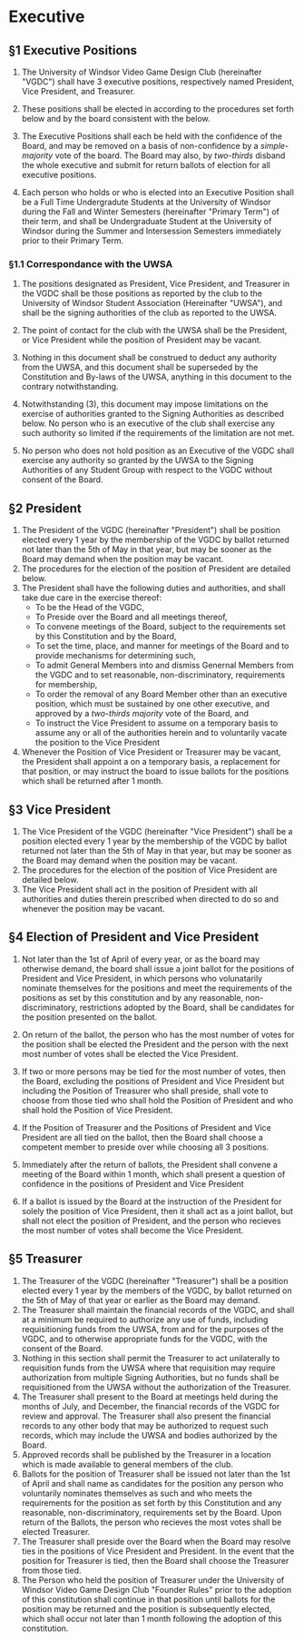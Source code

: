 # Executive

## §1 Executive Positions

1. The University of Windsor Video Game Design Club (hereinafter "VGDC") shall have 3 executive positions, respectively named President, Vice President, and Treasurer.

2. These positions shall be elected in according to the procedures set forth below and by the board consistent with the below. 

3. The Executive Positions shall each be held with the confidence of the Board, and may be removed on a basis of non-confidence by a *simple-majority* vote of the board. The Board may also, by *two-thirds* disband the whole executive and submit for return ballots of election for all executive positions.

4. Each person who holds or who is elected into an Executive Position shall be a Full Time Undergradute Students at the University of Windsor during the Fall and Winter Semesters (hereinafter "Primary Term") of their term, and shall be Undergraduate Student at the University of Windsor during the Summer and Intersession Semesters immediately prior to their Primary Term.


### §1.1 Correspondance with the UWSA

1. The positions designated as President, Vice President, and Treasurer in the VGDC shall be those positions as reported by the club to the University of Windsor Student Association (Hereinafter "UWSA"),
  and shall be the signing authorities of the club as reported to the UWSA.

2. The point of contact for the club with the UWSA shall be the President, or Vice President while the position of President may be vacant. 

3. Nothing in this document shall be construed to deduct any authority from the UWSA, and this document shall be superseded by the Constitution and By-laws of the UWSA, anything in this document to the contrary notwithstanding. 

4. Notwithstanding (3), this document may impose limitations on the exercise of authorities granted to the Signing Authorities as described below. No person who is an executive of the club shall exercise any such authority so limited if the requirements of the limitation are not met.

5. No person who does not hold position as an Executive of the VGDC shall exercise any authority so granted by the UWSA to the Signing Authorities of any Student Group with respect to the VGDC without consent of the Board.

## §2 President

1. The President of the VGDC (hereinafter "President") shall be position elected every 1 year by the membership of the VGDC by ballot returned not later than the 5th of May in that year, but may be sooner as the Board may demand when the position may be vacant. 
2. The procedures for the election of the position of President are detailed below.
3. The President shall have the following duties and authorities, and shall take due care in the exercise thereof:
    - To be the Head of the VGDC,
    - To Preside over the Board and all meetings thereof,
    - To convene meetings of the Board, subject to the requirements set by this Constitution and by the Board,
    - To set the time, place, and manner for meetings of the Board and to provide mechanisms for determining such,
    - To admit General Members into and dismiss Genernal Members from the VGDC and to set reasonable, non-discriminatory, requirements for membership,
    - To order the removal of any Board Member other than an executive position, which must be sustained by one other executive, and approved by a *two-thirds majority* vote of the Board, and
    - To instruct the Vice President to assume on a temporary basis to assume any or all of the authorities herein and to voluntarily vacate the position to the Vice President
4. Whenever the Position of Vice President or Treasurer may be vacant, the President shall appoint a on a temporary basis, a replacement for that position, or may instruct the board to issue ballots for the positions which shall be returned after 1 month. 

## §3 Vice President

1. The Vice President of the VGDC (hereinafter "Vice President") shall be a position elected every 1 year by the membership of the VGDC by ballot returned not later than the 5th of May in that year, but may be sooner as the Board may demand when the position may be vacant. 
2. The procedures for the election of the position of Vice President are detailed below.
3. The Vice President shall act in the position of President with all authorities and duties therein prescribed when directed to do so and whenever the position may be vacant. 


## §4 Election of President and Vice President

1. Not later than the 1st of April of every year, or as the board may otherwise demand, the board shall issue a joint ballot for the positions of President and Vice President, in which persons who volunatarily nominate themselves for the positions and meet the requirements of the positions as set by this constitution and by any reasonable, non-discriminatory, restrictions adopted by the Board, shall be candidates for the position presented on the ballot. 

2. On return of the ballot, the person who has the most number of votes for the position shall be elected the President and the person with the next most number of votes shall be elected the Vice President. 
3. If two or more persons may be tied for the most number of votes, then the Board, excluding the positions of President and Vice President but including the Position of Treasurer who shall preside, shall vote to choose from those tied who shall hold the Position of President and who shall hold the Position of Vice President. 
4. If the Position of Treasurer and the Positions of President and Vice President are all tied on the ballot, then the Board shall choose a competent member to preside over while choosing all 3 positions.
5. Immediately after the return of ballots, the President shall convene a meeting of the Board within 1 month, which shall present a question of confidence in the positions of President and Vice President
6. If a ballot is issued by the Board at the instruction of the President for solely the position of Vice President, then it shall act as a joint ballot, but shall not elect the position of President, and the person who recieves the most number of votes shall become the Vice President.

## §5 Treasurer


1. The Treasurer of the VGDC (hereinafter "Treasurer") shall be a position elected every 1 year by the members of the VGDC, by ballot returned on the 5th of May of that year or earlier as the Board may demand. 
2. The Treasurer shall maintain the financial records of the VGDC, and shall at a minimum be required to authorize any use of funds, including
 requisitioning funds from the UWSA, from and for the purposes of the VGDC, and to otherwise appropriate funds for the VGDC, with the consent of the Board.
3. Nothing in this section shall permit the Treasurer to act unilaterally to requisition funds from the UWSA where that requisition may require authorization from multiple Signing Authorities, but no funds shall be requisitioned from the UWSA without the authorization of the Treasurer. 
4. The Treasurer shall present to the Board at meetings held during the months of July, and December, the financial records of the VGDC for review and approval. The Treasurer shall also present the financial records to any other body that may be authorized to request such records, which may include the UWSA and bodies authorized by the Board. 
5. Approved records shall be published by the Treasurer in a location which is made available to general members of the club.
6. Ballots for the position of Treasurer shall be issued not later than the 1st of April and shall name as candidates for the position any person who voluntarily nominates themselves as such and who meets the requirements for the position as set forth by this Constitution and any reasonable, non-discriminatory, requirements set by the Board. Upon return of the Ballots, the person who recieves the most votes shall be elected Treasurer.
7. The Treasurer shall preside over the Board when the Board may resolve ties in the positions of Vice President and President. In the event that the position for Treasurer is tied, then the Board shall choose the Treasurer from those tied.
8. The Person who held the position of Treasurer under the University of Windsor Video Game Design Club "Founder Rules" prior to the adoption of this constitution shall continue in that position until ballots for the position may be returned and the position is subsequently elected, which shall occur not later than 1 month following the adoption of this constitution.
